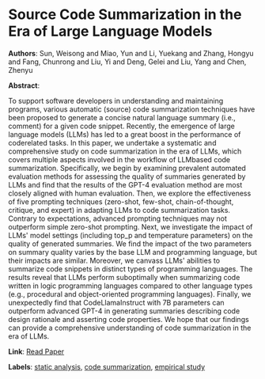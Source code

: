 # Source Code Summarization in the Era of Large Language Models

**Authors**: Sun, Weisong and Miao, Yun and Li, Yuekang and Zhang, Hongyu and Fang, Chunrong and Liu, Yi and Deng, Gelei and Liu, Yang and Chen, Zhenyu

**Abstract**:

To support software developers in understanding and maintaining programs, various automatic (source) code summarization techniques have been proposed to generate a concise natural language summary (i.e., comment) for a given code snippet. Recently, the emergence of large language models (LLMs) has led to a great boost in the performance of coderelated tasks. In this paper, we undertake a systematic and comprehensive study on code summarization in the era of LLMs, which covers multiple aspects involved in the workflow of LLMbased code summarization. Specifically, we begin by examining prevalent automated evaluation methods for assessing the quality of summaries generated by LLMs and find that the results of the GPT-4 evaluation method are most closely aligned with human evaluation. Then, we explore the effectiveness of five prompting techniques (zero-shot, few-shot, chain-of-thought, critique, and expert) in adapting LLMs to code summarization tasks. Contrary to expectations, advanced prompting techniques may not outperform simple zero-shot prompting. Next, we investigate the impact of LLMs' model settings (including top_p and temperature parameters) on the quality of generated summaries. We find the impact of the two parameters on summary quality varies by the base LLM and programming language, but their impacts are similar. Moreover, we canvass LLMs' abilities to summarize code snippets in distinct types of programming languages. The results reveal that LLMs perform suboptimally when summarizing code written in logic programming languages compared to other language types (e.g., procedural and object-oriented programming languages). Finally, we unexpectedly find that CodeLlamaInstruct with 7B parameters can outperform advanced GPT-4 in generating summaries describing code design rationale and asserting code properties. We hope that our findings can provide a comprehensive understanding of code summarization in the era of LLMs.

**Link**: [Read Paper](https://doi.ieeecomputersociety.org/10.1109/ICSE55347.2025.00034)

**Labels**: [static analysis](../../labels/static_analysis.md), [code summarization](../../labels/code_summarization.md), [empirical study](../../labels/empirical_study.md)
